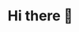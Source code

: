 <h1 align="center">Hi there 👋</h1>

<img
  src="https://pixel-nu.vercel.app/api/image.gif"
  width="1"
  height="1"
/>
